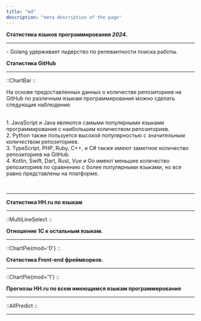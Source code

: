 ```yaml
---
title: "md"
description: "meta description of the page"
---
```


<div class="m-4">
    <b class='text-4xl'>Статистика языков программирования <i>2024</i>. </b>
    <hr/>
    <!-- <br/> -->
</div>

<section class='m-4'>
    <p>
    - Golang удерживает лидерство по релевантности поиска работы.
    </p>
</section>

<div class="m-4">
    <b class='text-2xl'> Статистика GitHub </b>
    <hr/>
</div>

::ChartBar
::

<section class='m-4'>
    <p>
        На основе предоставленных данных о количестве репозиториев на GitHub по различным языкам программирования можно сделать следующие наблюдения:
        <br/><br/>
        <p>
            1. JavaScript и Java являются самыми популярными языками программирования с наибольшим количеством репозиториев.
            <br/>
            2. Python также пользуется высокой популярностью с значительным количеством репозиториев. 
            <br/>
            3. TypeScript, PHP, Ruby, C++, и C# также имеют заметное количество репозиториев на GitHub.
            <br/>
            4. Kotlin, Swift, Dart, Rust, Vue и Go имеют меньшее количество репозиториев по сравнению с более популярными языками, но все равно представлены на платформе. 
            <br/>
        </p>
        <br/>
    </p>
    <hr>
</section>

<div class="m-4">
    <b class='text-2xl'> Статистика HH.ru по языкам </b>
    <hr/>
</div>

::MultiLineSelect
::

<section class='m-4'>
</section>

<div class="m-4">
    <b class='text-2xl'>Отношение 1C к остальным языкам. </b>
    <hr/>
</div>

::ChartPie{mod='0'}
::

<div class="m-4">
    <b class='text-2xl'>Статистика Front-end фреймворков. </b>
    <hr/>
</div>

::ChartPie{mod='1'}
::

<div class="m-4">
    <b class='text-2xl'> Прогнозы HH.ru по всем имеющимся языкам программирования </b>
    <hr/>
</div>

::AllPredict
::

---

<!-- ::ChartPredict
:: -->

<!-- ::MultiLine{:lang='["php", "Vue", "React"]' region="113" isAll=true}
:: -->

<!-- ::MultiLine{region="113"}
:: -->

<!-- ::MultiLine{:lang="string" region="113"}
:: -->
